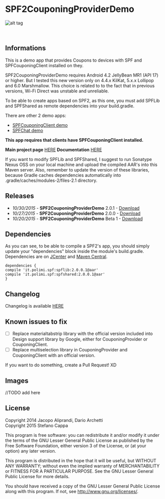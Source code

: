 # SPF2CouponingProviderDemo

![alt tag](https://raw.githubusercontent.com/deib-polimi/SPF2CouponingProviderDemo/master/repo_images/SPF2couponingprovider_header.png)

<br>

## Informations

This is a demo app that provides Coupons to devices with SPF and SPFCouponingClient installed on they.

SPF2CouponingProviderDemo requires Android 4.2 JellyBean MR1 (API 17) or higher. But I tested this new version only on 4.4.x KilKat, 5.x.x Lollipop and 6.0 Marshmallow. 
This choice is related to to the fact that in previous versions, Wi-Fi Direct was unstable and unreliable.

To be able to create apps based on SPF2, as this one, you must add SPFLib and SPFShared as remote dependencies into your build.gradle.

There are other 2 demo apps: 
- [SPFCouponingClient demo](https://github.com/deib-polimi/SPF2CouponingClientDemo)
- [SPFChat demo](https://github.com/deib-polimi/SPF2ChatDemo)

**This app requires that clients have SPFCouponingClient installed.**

**Main project page** [HERE](https://github.com/deib-polimi/SPF2)
**Documentation** [HERE](https://github.com/deib-polimi/SPF2_Documentation)

If you want to modify SPFLib and SPFShared, I suggest to run Sonatype Nexus OSS on your local machine 
and upload the compiled AAR's into this Maven server. Also, remember to update the version of these libraries, 
because Gradle caches dependencies automatically into .gradle/caches/modules-2/files-2.1 directory.


## Releases

- *10/30/2015* - **SPF2CouponingProviderDemo** 2.0.1 - [Download](https://github.com/deib-polimi/SPF2CouponingProviderDemo/releases/tag/v.2.0.1)
- *10/27/2015* - **SPF2CouponingProviderDemo** 2.0.0 - [Download](https://github.com/deib-polimi/SPF2CouponingProviderDemo/releases/tag/v.2.0.0)
- *10/20/2015* - **SPF2CouponingProviderDemo** Beta 1 - [Download](https://github.com/deib-polimi/SPF2CouponingProviderDemo/releases/tag/v.beta1)


## Dependencies

As you can see, to be able to compile a SPF2's app, you should simply 
update your "dependencies" block inside the module's build.gradle.
Dependencies are on [JCenter](http://jcenter.bintray.com/it/polimi/spf/) and [Maven Central](http://search.maven.org/#search%7Cga%7C1%7Cit.polimi). 

```
dependencies {
compile 'it.polimi.spf:spflib:2.0.0.1@aar'
compile 'it.polimi.spf:spfshared:2.0.0.1@aar'
}
```


## Changelog

Changelog is available [HERE](https://raw.githubusercontent.com/deib-polimi/SPF2CouponingProviderDemo/master/CHANGELOG.md)


## Known issues to fix

- [ ] Replace materialtabstrip library with the official version included into Design support library by Google, either for CouponingProvider or CouponingClient.
- [ ] Replace multiselection library in CouponingProvider and CouponingClient with an official version.

If you want to do something, create a Pull Request! XD


## Images

//TODO add here


## License
Copyright 2014 Jacopo Aliprandi, Dario Archetti<br>
Copyright 2015 Stefano Cappa

This program is free software: you can redistribute it and/or modify
it under the terms of the GNU Lesser General Public License as published by
the Free Software Foundation, either version 3 of the License, or
(at your option) any later version.

This program is distributed in the hope that it will be useful,
but WITHOUT ANY WARRANTY; without even the implied warranty of
MERCHANTABILITY or FITNESS FOR A PARTICULAR PURPOSE.  See the
GNU Lesser General Public License for more details.

You should have received a copy of the GNU Lesser General Public License
along with this program.  If not, see <http://www.gnu.org/licenses/>.
